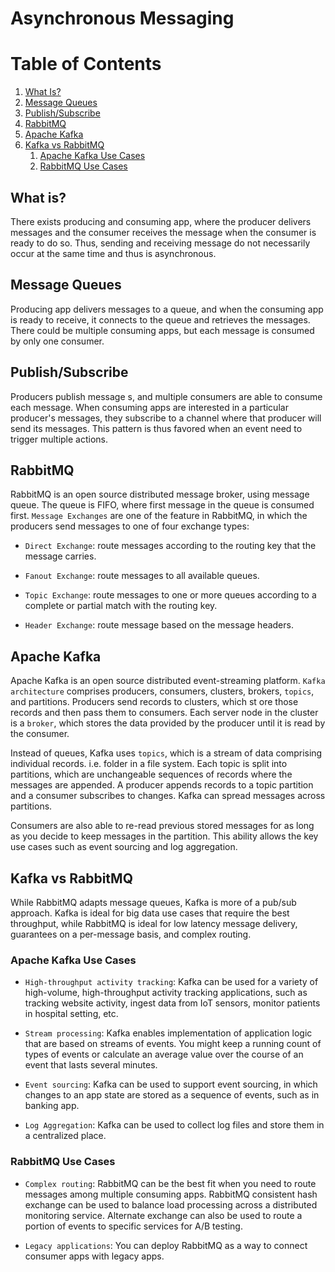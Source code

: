 # Asynchronous Messaging

# Table of Contents

1. [What Is?](#WI)
2. [Message Queues](#MQ)
3. [Publish/Subscribe](#PS)
4. [RabbitMQ](#R)
5. [Apache Kafka](#AK)
6. [Kafka vs RabbitMQ](#KVR)
    1. [Apache Kafka Use Cases](#AFUC)
    2. [RabbitMQ Use Cases](#RUC)

## What is?<a name="WI" />

There exists producing and consuming app, where the producer delivers messages and the consumer receives the message when the consumer is ready to do so. Thus, sending and receiving message do not necessarily occur at the same time and thus is asynchronous.

## Message Queues<a name="MQ" />

Producing app delivers messages to a queue, and when the consuming app is ready to receive, it connects to the queue and retrieves the messages.
 There could be multiple consuming apps, but each message is consumed by only one consumer.

## Publish/Subscribe<a name="PS" />

Producers publish message s, and multiple consumers are able to consume each message. When consuming apps are interested in a particular producer's messages, they subscribe to a channel where that producer will send its messages. This pattern is thus favored when an event need to trigger multiple actions.

## RabbitMQ<a name="R" />

RabbitMQ is an open source distributed message broker, using message queue. The queue is FIFO, where first message in the queue is consumed first. `Message Exchanges` are one of the feature in RabbitMQ, in which the producers send messages to one of four exchange types:

- `Direct Exchange`: route messages according to the routing key that the message carries.

- `Fanout Exchange`: route messages to all available queues.

- `Topic Exchange`: route messages to one or more queues according to a complete or partial match with the routing key.

- `Header Exchange`: route message based on the message headers.

## Apache Kafka<a name="AK" />

Apache Kafka is an open source distributed event-streaming platform. `Kafka architecture` comprises producers, consumers, clusters, brokers, `topics`, and partitions. Producers send records to clusters, which st ore those records and then pass them to consumers. Each server node in the cluster is a `broker`, which stores the data provided by the producer until it is read by the consumer.

Instead of queues, Kafka uses `topics`, which is a stream of data comprising individual records. i.e. folder in a file system. Each topic is split into partitions, which are unchangeable sequences of records where the messages are appended. A producer appends records to a topic partition and a consumer subscribes to changes. Kafka can spread messages across partitions. 

Consumers are also able to re-read previous stored messages for as long as you decide to keep messages in the partition. This ability allows the key use cases such as event sourcing and log aggregation.

## Kafka vs RabbitMQ<a name="KVR" />

While RabbitMQ adapts message queues, Kafka is more of a pub/sub approach. Kafka is ideal for big data use cases that require the best throughput, while RabbitMQ is ideal for low latency message delivery, guarantees on a per-message basis, and complex routing.

### Apache Kafka Use Cases<a name="AKUC" />

- `High-throughput activity tracking`: Kafka can be used for a variety of high-volume, high-throughput activity tracking applications, such as tracking website activity, ingest data from IoT sensors, monitor patients in hospital setting, etc.

- `Stream processing`: Kafka enables implementation of application logic that are based on streams of events. You might keep a running count of types of events or calculate an average value over the course of an event that lasts several minutes. 

- `Event sourcing`: Kafka can be used to support event sourcing, in which changes to an app state are stored as a sequence of events, such as in banking app.

- `Log Aggregation`: Kafka can be used to collect log files and store them in a centralized place.

### RabbitMQ Use Cases<a name="RUC" />

- `Complex routing`: RabbitMQ can be the best fit when you need to route messages among multiple consuming apps. RabbitMQ consistent hash exchange can be used to balance load processing across a distributed monitoring service. Alternate exchange can also be used to route a portion of events to specific services for A/B testing.

- `Legacy applications`: You can deploy RabbitMQ as a way to connect consumer apps with legacy apps.